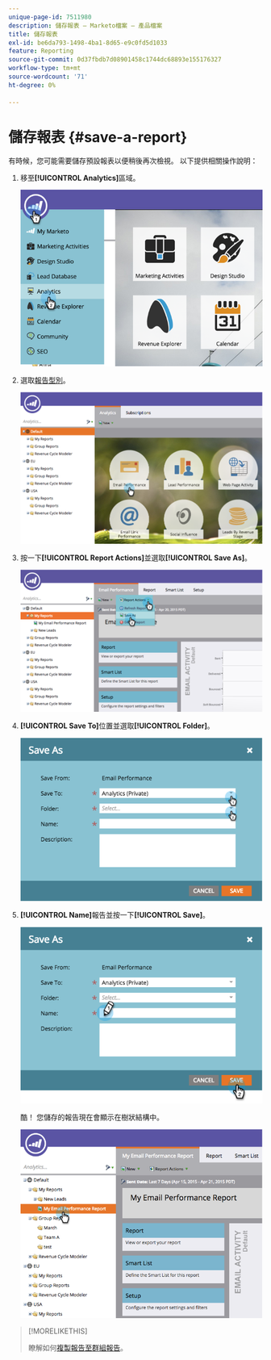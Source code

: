 ```yaml
---
unique-page-id: 7511980
description: 儲存報表 — Marketo檔案 — 產品檔案
title: 儲存報表
exl-id: be6da793-1498-4ba1-8d65-e9c0fd5d1033
feature: Reporting
source-git-commit: 0d37fbdb7d08901458c1744dc68893e155176327
workflow-type: tm+mt
source-wordcount: '71'
ht-degree: 0%

---
```


# 儲存報表 {#save-a-report}

有時候，您可能需要儲存預設報表以便稍後再次檢視。 以下提供相關操作說明：

1. 移至&#x200B;**[!UICONTROL Analytics]**&#x200B;區域。

   ![](assets/image2015-4-30-11-3a50-3a5.png)

1. 選取[報告型別](/help/marketo/product-docs/reporting/basic-reporting/report-types/report-type-overview.md)。

   ![](assets/image2015-4-20-16-3a57-3a42.png)

1. 按一下&#x200B;**[!UICONTROL Report Actions]**&#x200B;並選取&#x200B;**[!UICONTROL Save As]**。

   ![](assets/image2015-4-20-17-3a4-3a11.png)

1. **[!UICONTROL Save To]**&#x200B;位置並選取&#x200B;**[!UICONTROL Folder]**。

   ![](assets/image2015-4-20-17-3a33-3a25.png)

1. **[!UICONTROL Name]**&#x200B;報告並按一下&#x200B;**[!UICONTROL Save]**。

   ![](assets/image2015-4-20-17-3a34-3a57.png)

   酷！ 您儲存的報告現在會顯示在樹狀結構中。

   ![](assets/image2015-4-21-11-3a12-3a40.png)

>[!MORELIKETHIS]
>
>瞭解如何[複製報告至群組報告](/help/marketo/product-docs/reporting/basic-reporting/report-activity/clone-a-report-to-group-reports.md)。
